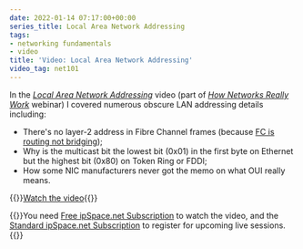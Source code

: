 ```yaml
---
date: 2022-01-14 07:17:00+00:00
series_title: Local Area Network Addressing
tags:
- networking fundamentals
- video
title: 'Video: Local Area Network Addressing'
video_tag: net101
---
```

In the _[Local Area Network Addressing](https://my.ipspace.net/bin/get/Net101/NA2.2%20-%20Local%20Area%20Network%20Addressing.mp4?doccode=Net101)_ video (part of _[How Networks Really Work](https://www.ipspace.net/How_Networks_Really_Work)_ webinar) I covered numerous obscure LAN addressing details including:

* There's no layer-2 address in Fibre Channel frames (because [FC is routing not bridging](/2011/07/is-fibre-channel-switching-bridging-or/));
* Why is the multicast bit the lowest bit (0x01) in the first byte on Ethernet but the highest bit (0x80) on Token Ring or FDDI;
* How some NIC manufacturers never got the memo on what OUI really means.

{{<jump>}}[Watch the video](https://my.ipspace.net/bin/get/Net101/NA2.2%20-%20Local%20Area%20Network%20Addressing.mp4?doccode=Net101){{</jump>}}

{{<note free>}}You need [Free ipSpace.net Subscription](https://www.ipspace.net/Subscription/Free) to watch the video, and the [Standard ipSpace.net Subscription](https://www.ipspace.net/Subscription/) to register for upcoming live sessions.{{</note>}}

